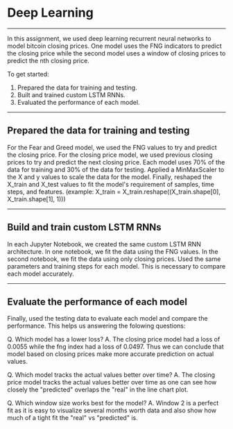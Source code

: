 # Deep Learning 
---
In this assignment, we used deep learning recurrent neural networks to model bitcoin closing prices. One model uses the FNG indicators to predict the closing price while the second model uses a window of closing prices to predict the nth closing price.

To get started:

1. Prepared the data for training and testing.
2. Built and trained custom LSTM RNNs.
3. Evaluated the performance of each model.
---
## Prepared the data for training and testing
For the Fear and Greed model, we used the FNG values to try and predict the closing price. 
For the closing price model, we used previous closing prices to try and predict the next closing price. 
Each model uses 70% of the data for training and 30% of the data for testing.
Applied a MinMaxScaler to the X and y values to scale the data for the model.
Finally, reshaped the X_train and X_test values to fit the model's requirement of samples, time steps, and features. (example: X_train = X_train.reshape((X_train.shape[0], X_train.shape[1], 1)))


---
## Build and train custom LSTM RNNs
In each Jupyter Notebook, we created the same custom LSTM RNN architecture. In one notebook, we fit the data using the FNG values. In the second notebook, we fit the data using only closing prices.
Used the same parameters and training steps for each model. This is necessary to compare each model accurately.


---
## Evaluate the performance of each model
Finally, used the testing data to evaluate each model and compare the performance.
This helps us answering the folowing questions:

Q. Which model has a lower loss?
A. The closing price model had a loss of 0.0055 while the fng index had a loss of 0.0497. Thus we can conclude that model based on closing prices make more accurate prediction on actual values.

Q. Which model tracks the actual values better over time?
A. The closing price model tracks the actual values better over time as one can see how closely the "predicted" overlaps the "real" in the line chart plot.

Q. Which window size works best for the model?
A. Window 2 is a perfect fit as it is easy to visualize several months worth data and also show how much of a tight fit the "real" vs "predicted" is.


